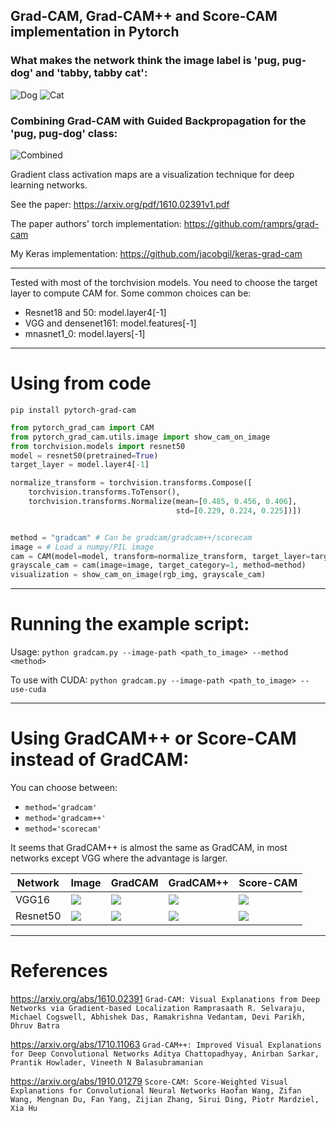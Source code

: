 ## Grad-CAM, Grad-CAM++ and Score-CAM implementation in Pytorch ##

### What makes the network think the image label is 'pug, pug-dog' and 'tabby, tabby cat':
![Dog](https://github.com/jacobgil/pytorch-grad-cam/blob/master/examples/dog.jpg?raw=true) ![Cat](https://github.com/jacobgil/pytorch-grad-cam/blob/master/examples/cat.jpg?raw=true)

### Combining Grad-CAM with Guided Backpropagation for the 'pug, pug-dog' class:
![Combined](https://github.com/jacobgil/pytorch-grad-cam/blob/master/examples/cam_gb_dog.jpg?raw=true)

Gradient class activation maps are a visualization technique for deep learning networks.

See the paper: https://arxiv.org/pdf/1610.02391v1.pdf

The paper authors' torch implementation: https://github.com/ramprs/grad-cam

My Keras implementation: https://github.com/jacobgil/keras-grad-cam


----------

Tested with most of the torchvision models.
You need to choose the target layer to compute CAM for.
Some common choices can be:
- Resnet18 and 50: model.layer4[-1]
- VGG and densenet161: model.features[-1]
- mnasnet1_0: model.layers[-1]

----------

# Using from code

`pip install pytorch-grad-cam`

```python
from pytorch_grad_cam import CAM
from pytorch_grad_cam.utils.image import show_cam_on_image
from torchvision.models import resnet50
model = resnet50(pretrained=True)
target_layer = model.layer4[-1]

normalize_transform = torchvision.transforms.Compose([
    torchvision.transforms.ToTensor(),
    torchvision.transforms.Normalize(mean=[0.485, 0.456, 0.406],
                                     std=[0.229, 0.224, 0.225])])


method = "gradcam" # Can be gradcam/gradcam++/scorecam
image = # Load a numpy/PIL image
cam = CAM(model=model, transform=normalize_transform, target_layer=target_layer, use_cuda=args.use_cuda)
grayscale_cam = cam(image=image, target_category=1, method=method)
visualization = show_cam_on_image(rgb_img, grayscale_cam)
```

----------

# Running the example script:

Usage: `python gradcam.py --image-path <path_to_image> --method <method>`

To use with CUDA:
`python gradcam.py --image-path <path_to_image> --use-cuda`

----------

# Using GradCAM++ or Score-CAM instead of GradCAM:

You can choose between:
- `method='gradcam'`
- `method='gradcam++'`
- `method='scorecam'`


It seems that GradCAM++ is almost the same as GradCAM, in
most networks except VGG where the advantage is larger.

| Network  | Image | GradCAM  |  GradCAM++ |  Score-CAM | 
| ---------|-------|----------|------------|------------|
| VGG16    | ![](examples/dogs.png) | ![](examples/dogs_gradcam_vgg16.jpg)     |  ![](examples/dogs_gradcam++_vgg16.jpg)   |![](examples/dogs_scorecam_vgg16.jpg)   |
| Resnet50 | ![](examples/dogs.png) | ![](examples/dogs_gradcam_resnet50.jpg)  |  ![](examples/dogs_gradcam++_resnet50.jpg)|  ![](examples/dogs_scorecam_resnet50.jpg)   |


----------

# References

https://arxiv.org/abs/1610.02391
`Grad-CAM: Visual Explanations from Deep Networks via Gradient-based Localization
Ramprasaath R. Selvaraju, Michael Cogswell, Abhishek Das, Ramakrishna Vedantam, Devi Parikh, Dhruv Batra`

https://arxiv.org/abs/1710.11063
`Grad-CAM++: Improved Visual Explanations for Deep Convolutional Networks
Aditya Chattopadhyay, Anirban Sarkar, Prantik Howlader, Vineeth N Balasubramanian`

https://arxiv.org/abs/1910.01279
`Score-CAM: Score-Weighted Visual Explanations for Convolutional Neural Networks
Haofan Wang, Zifan Wang, Mengnan Du, Fan Yang, Zijian Zhang, Sirui Ding, Piotr Mardziel, Xia Hu`